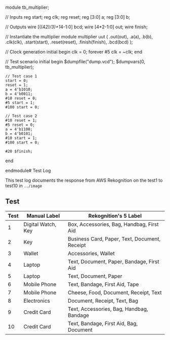 module tb_multiplier;

  // Inputs
  reg start;
  reg clk;
  reg reset;
  reg [3:0] a;
  reg [3:0] b;

  // Outputs
  wire [((4*2)/3)+1*4-1:0] bcd;
  wire [4*2-1:0] out;
  wire finish;

  // Instantiate the multiplier module
  multiplier uut (
    .out(out),
    .a(a),
    .b(b),
    .clk(clk),
    .start(start),
    .reset(reset),
    .finish(finish),
    .bcd(bcd)
  );

  // Clock generation
  initial begin
    clk = 0;
    forever #5 clk = ~clk;
  end

  // Test scenario
  initial begin
    $dumpfile("dump.vcd");
    $dumpvars(0, tb_multiplier);

    // Test case 1
    start = 0;
    reset = 1;
    a = 4'b1010;
    b = 4'b0011;
    #10 reset = 0;
    #5 start = 1;
    #100 start = 0;

    // Test case 2
    #10 reset = 1;
    #5 reset = 0;
    a = 4'b1100;
    b = 4'b0101;
    #10 start = 1;
    #100 start = 0;

    #20 $finish;
  end

endmodule# Test Log

This test log documents the response from AWS Rekognition on the test1 to test10 in ```../image```

## Test

| Test | Manual Label | Rekognition's 5 Label |
| -----|---------|------|
|1| Digital Watch, Key | Box, Accessories, Bag, Handbag, First Aid |
|2| Key | Business Card, Paper, Text, Document, Receipt |
|3|Wallet| Accessories, Wallet | 
|4|Laptop| Text, Document, Paper, Bandage, First Aid |
|5|Laptop| Text, Document, Paper |
|6|Mobile Phone| Text, Bandage, First Aid, Tape |
|7|Mobile Phone| Cheese, Food, Document, Receipt, Text |
|8|Electronics| Document, Receipt, Text, Bag |
|9|Credit Card| Text, Accessories, Bag, Handbag, Bandage |
|10|Credit Card| Text, Bandage, First Aid, Bag, Document |
